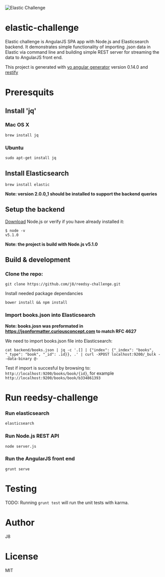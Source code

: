 ![Elastic Challenge](https://cloud.githubusercontent.com/assets/818400/11432055/6a832d4c-94ae-11e5-9672-ce11a8c834fd.png
)
# elastic-challenge

Elastic challenge is AngularJS SPA app with Node.js and Elasticsearch backend. It demonstrates simple functionality of importing .json data in Elastic via command line and building simple REST server for streaming the data to AngularJS front end.

This project is generated with [yo angular generator](https://github.com/yeoman/generator-angular)
version 0.14.0 and [restify](http://restify.com)

# Preresquits

## Install 'jq'

### Mac OS X

```
brew install jq
```

### Ubuntu

```
sudo apt-get install jq
```

## Install Elasticsearch
```
brew install elastic

```
__Note: version 2.0.0_1 should be installed to support the backend queries__

## Setup the backend

[Download](https://nodejs.org/en/download/) Node.js or verify if you have already installed it:

```
$ node -v
v5.1.0
```

__Note: the project is build with Node.js v5.1.0__

## Build & development

### Clone the repo:

```
git clone https://github.com/j8/reedsy-challenge.git
```

Install needed package dependancies

```
bower install && npm install
```

### Import books.json into Elasticsearch

__Note: books.josn was preformated in https://jsonformatter.curiousconcept.com to match RFC 4627__

We need to import books.json file into Elasticsearch:

```
cat backend/books.json | jq -c '.[] | {"index": {"_index": "books", "_type": "book", "_id": .id}}, .' | curl -XPOST localhost:9200/_bulk --data-binary @-
```

Test if import is succesful by browsing to: ``http://localhost:9200/books/book/{id}``, for example ``http://localhost:9200/books/book/b334861393``

# Run reedsy-challenge

### Run elasticsearch
```
elasticsearch
```

### Run Node.js REST API

```
node server.js
```

### Run the AngularJS front end

```
grunt serve
```


# Testing

TODO: Running `grunt test` will run the unit tests with karma.

# Author

J8

# License

MIT
